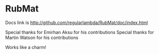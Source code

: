    RubMat  
============

Docs link is http://github.com/regularlambda/RubMat/doc/index.html

Special thanks for Emirhan Aksu for his contributions
Special thanks for Martin Watson for his contributions

Works like a charm!